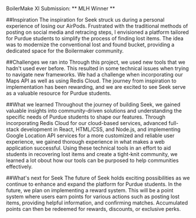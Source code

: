 BoilerMake XI Submission: ** MLH Winner **

##Inspiration
The inspiration for Seek struck us during a personal experience of losing our AirPods. Frustrated with the traditional methods of posting on social media and retracing steps, I envisioned a platform tailored for Purdue students to simplify the process of finding lost items. The idea was to modernize the conventional lost and found bucket, providing a dedicated space for the Boilermaker community.

##Challenges we ran into
Through this project, we used new tools that we hadn't used ever before. This resulted in some technical issues when trying to navigate new frameworks. We had a challenge when incorporating our Maps API as well as using Redis Cloud. The journey from inspiration to implementation has been rewarding, and we are excited to see Seek serve as a valuable resource for Purdue students.

##What we learned
Throughout the journey of building Seek, we gained valuable insights into community-driven solutions and understanding the specific needs of Purdue students to shape our features. Through incorporating Redis Cloud for our cloud-based services, advanced full-stack development in React, HTML/CSS, and Node.js, and implementing Google Location API services for a more customized and reliable user experience, we gained thorough experience in what makes a web application successful. Using these technical tools in an effort to aid students in recovering lost items and create a tight-knit community, we learned a lot obout how our tools can be purposed to help communities effectively.

##What's next for Seek
The future of Seek holds exciting possibilities as we continue to enhance and expand the platform for Purdue students. In the future, we plan on implementing a reward system. This will be a point system where users earn points for various actions such as posting lost items, providing helpful information, and confirming matches. Accumulated points can then be redeemed for rewards, discounts, or exclusive perks.
